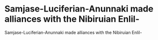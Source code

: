 # Samjase-Luciferian-Anunnaki made alliances with the Nibiruian Enlil-

Samjase-Luciferian-Anunnaki made alliances with the Nibiruian Enlil-